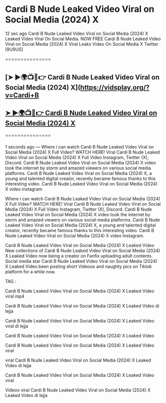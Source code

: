 ﻿# Cardi B Nude Leaked Video Viral on Social Media (2024) X



12 sec ago Cardi B Nude Leaked Video Viral on Social Media (2024) X Leaked Video Viral On Social Media. NOW FREE Cardi B Nude Leaked Video Viral on Social Media (2024) X Viral Leaks Video On Social Media X Twitter [9U9US]

⭐⭐⭐⭐⭐⭐⭐⭐⭐⭐⭐⭐⭐⭐⭐

## [➤ ►🌍📺📱👉 Cardi B Nude Leaked Video Viral on Social Media (2024) X](https://vidsplay.org/?v=Cardi+B

## [➤ ►🌍📺📱👉 Cardi B Nude Leaked Video Viral on Social Media (2024) X](https://vidsplay.org/?v=Cardi+B)


⭐⭐⭐⭐⭐⭐⭐⭐⭐⭐⭐⭐⭐⭐⭐



1 seconds ago — Where i can watch Cardi B Nude Leaked Video Viral on Social Media (2024) X Full Video? WATCH HERE! Viral Cardi B Nude Leaked Video Viral on Social Media (2024) X Full Video Instagram, Twitter (X), Discord. Cardi B Nude Leaked Video Viral on Social Media (2024) X video took the internet by storm and amazed viewers on various social media platforms. Cardi B Nude Leaked Video Viral on Social Media (2024) X, a young and talented digital creator, recently became famous thanks to this interesting video. Cardi B Nude Leaked Video Viral on Social Media (2024) X video instagram

Where i can watch Cardi B Nude Leaked Video Viral on Social Media (2024) X Full Video? WATCH HERE! Viral Cardi B Nude Leaked Video Viral on Social Media (2024) X Full Video Instagram, Twitter (X), Discord. Cardi B Nude Leaked Video Viral on Social Media (2024) X video took the internet by storm and amazed viewers on various social media platforms. Cardi B Nude Leaked Video Viral on Social Media (2024) X, a young and talented digital creator, recently became famous thanks to this interesting video. Cardi B Nude Leaked Video Viral on Social Media (2024) X video Instagram.

Cardi B Nude Leaked Video Viral on Social Media (2024) X Leaked Video New collections of Cardi B Nude Leaked Video Viral on Social Media (2024) X Leaked Video now being a creator on Fanfix uploading adult contents. Social media star Cardi B Nude Leaked Video Viral on Social Media (2024) X Leaked Video been posting short Videoos and naughty pics on Tiktok platform for a while now.

TAG :

 

Cardi B Nude Leaked Video Viral on Social Media (2024) X Leaked Video viral mp4

 

Cardi B Nude Leaked Video Viral on Social Media (2024) X Leaked Video di lejja

 

Cardi B Nude Leaked Video Viral on Social Media (2024) X Leaked Video viral di lejja

 

Cardi B Nude Leaked Video Viral on Social Media (2024) X Leaked Video

 

Cardi B Nude Leaked Video Viral on Social Media (2024) X Leaked Video viral

 

viral Cardi B Nude Leaked Video Viral on Social Media (2024) X Leaked Video di lejja

 

Cardi B Nude Leaked Video Viral on Social Media (2024) X Leaked Video viral

 

Videoo viral Cardi B Nude Leaked Video Viral on Social Media (2024) X Leaked Video di lejja